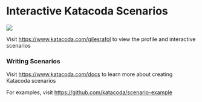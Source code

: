 # Interactive Katacoda Scenarios

[![](http://shields.katacoda.com/katacoda/gilesrafol/count.svg)](https://www.katacoda.com/gilesrafol "Get your profile on Katacoda.com")

Visit https://www.katacoda.com/gilesrafol to view the profile and interactive scenarios

### Writing Scenarios
Visit https://www.katacoda.com/docs to learn more about creating Katacoda scenarios

For examples, visit https://github.com/katacoda/scenario-example
